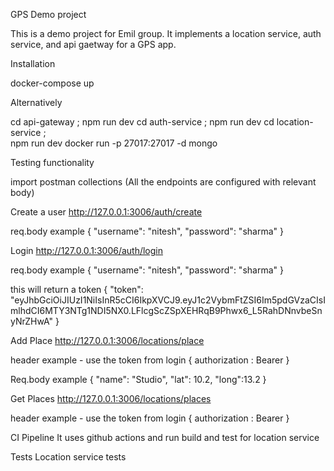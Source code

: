 GPS Demo project

This is a demo project for Emil group. It implements a location service, auth service, and api gaetway for a GPS app.

Installation

docker-compose up

Alternatively 

cd api-gateway ;  npm run dev
cd auth-service ;  npm run dev
cd location-service ;  
npm run dev
docker run -p 27017:27017 -d mongo

Testing functionality

import postman collections (All the endpoints are configured with relevant body)
 
Create a user http://127.0.0.1:3006/auth/create 

req.body example 
{
    "username": "nitesh",
    "password": "sharma"
}

Login http://127.0.0.1:3006/auth/login 

req.body example 
{
    "username": "nitesh",
    "password": "sharma"
}

this will return a token
{
	"token": "eyJhbGciOiJIUzI1NiIsInR5cCI6IkpXVCJ9.eyJ1c2VybmFtZSI6Im5pdGVzaCIsImlhdCI6MTY3NTg1NDI5NX0.LFlcgScZSpXEHRqB9Phwx6_L5RahDNnvbeSnyNrZHwA"
}

Add Place http://127.0.0.1:3006/locations/place 

header example - use the token from login
{ authorization : Bearer <token> }

Req.body example
{
  "name": "Studio",
  "lat": 10.2,
  "long":13.2
}

Get Places http://127.0.0.1:3006/locations/places

header example - use the token from login
{ authorization : Bearer <token> }

CI Pipeline
It uses github actions and run build and test for location service

Tests
Location service tests 








